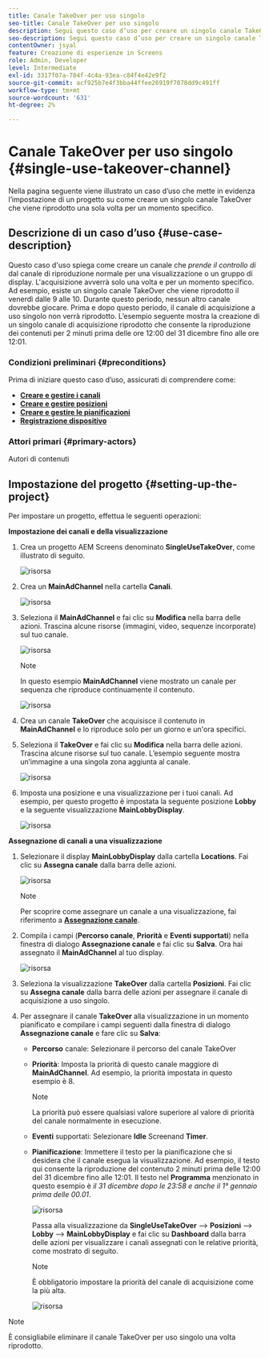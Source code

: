 ```yaml
---
title: Canale TakeOver per uso singolo
seo-title: Canale TakeOver per uso singolo
description: Segui questo caso d’uso per creare un singolo canale TakeOver.
seo-description: Segui questo caso d’uso per creare un singolo canale TakeOver.
contentOwner: jsyal
feature: Creazione di esperienze in Screens
role: Admin, Developer
level: Intermediate
exl-id: 3317f07a-784f-4c4a-93ea-c84f4e42e9f2
source-git-commit: acf925b7e4f3bba44ffee26919f7078dd9c491ff
workflow-type: tm+mt
source-wordcount: '631'
ht-degree: 2%

---
```


# Canale TakeOver per uso singolo {#single-use-takeover-channel}

Nella pagina seguente viene illustrato un caso d’uso che mette in evidenza l’impostazione di un progetto su come creare un singolo canale TakeOver che viene riprodotto una sola volta per un momento specifico.


## Descrizione di un caso d’uso {#use-case-description}

Questo caso d&#39;uso spiega come creare un canale che *prende il controllo di* dal canale di riproduzione normale per una visualizzazione o un gruppo di display. L&#39;acquisizione avverrà solo una volta e per un momento specifico.
Ad esempio, esiste un singolo canale TakeOver che viene riprodotto il venerdì dalle 9 alle 10. Durante questo periodo, nessun altro canale dovrebbe giocare. Prima e dopo questo periodo, il canale di acquisizione a uso singolo non verrà riprodotto. L’esempio seguente mostra la creazione di un singolo canale di acquisizione riprodotto che consente la riproduzione dei contenuti per 2 minuti prima delle ore 12:00 del 31 dicembre fino alle ore 12:01.

### Condizioni preliminari {#preconditions}

Prima di iniziare questo caso d’uso, assicurati di comprendere come:

* **[Creare e gestire i canali](managing-channels.md)**
* **[Creare e gestire posizioni](managing-locations.md)**
* **[Creare e gestire le pianificazioni](managing-schedules.md)**
* **[Registrazione dispositivo](device-registration.md)**

### Attori primari {#primary-actors}

Autori di contenuti

## Impostazione del progetto {#setting-up-the-project}

Per impostare un progetto, effettua le seguenti operazioni:

**Impostazione dei canali e della visualizzazione**

1. Crea un progetto AEM Screens denominato **SingleUseTakeOver**, come illustrato di seguito.

   ![risorsa](assets/single-takeover1.png)

1. Crea un **MainAdChannel** nella cartella **Canali**.

   ![risorsa](assets/single-takeover2.png)

1. Seleziona il **MainAdChannel** e fai clic su **Modifica** nella barra delle azioni. Trascina alcune risorse (immagini, video, sequenze incorporate) sul tuo canale.

   ![risorsa](assets/single-takeover2.png)


   >[!NOTE]
   >In questo esempio **MainAdChannel** viene mostrato un canale per sequenza che riproduce continuamente il contenuto.

   ![risorsa](assets/single-takeover3.png)

1. Crea un canale **TakeOver** che acquisisce il contenuto in **MainAdChannel** e lo riproduce solo per un giorno e un&#39;ora specifici.

1. Seleziona il **TakeOver** e fai clic su **Modifica** nella barra delle azioni. Trascina alcune risorse sul tuo canale. L’esempio seguente mostra un’immagine a una singola zona aggiunta al canale.

   ![risorsa](assets/single-takeover4.png)

1. Imposta una posizione e una visualizzazione per i tuoi canali. Ad esempio, per questo progetto è impostata la seguente posizione **Lobby** e la seguente visualizzazione **MainLobbyDisplay**.

   ![risorsa](assets/single-takeover5.png)

**Assegnazione di canali a una visualizzazione**

1. Selezionare il display **MainLobbyDisplay** dalla cartella **Locations**. Fai clic su **Assegna canale** dalla barra delle azioni.

   ![risorsa](assets/single-takeover6.png)

   >[!NOTE]
   >Per scoprire come assegnare un canale a una visualizzazione, fai riferimento a **[Assegnazione canale](channel-assignment.md)**.

1. Compila i campi (**Percorso canale**, **Priorità** e **Eventi supportati**) nella finestra di dialogo **Assegnazione canale** e fai clic su **Salva**. Ora hai assegnato il **MainAdChannel** al tuo display.

   ![risorsa](assets/single-takeover7.png)

1. Seleziona la visualizzazione **TakeOver** dalla cartella **Posizioni**. Fai clic su **Assegna canale** dalla barra delle azioni per assegnare il canale di acquisizione a uso singolo.

1. Per assegnare il canale **TakeOver** alla visualizzazione in un momento pianificato e compilare i campi seguenti dalla finestra di dialogo **Assegnazione canale** e fare clic su **Salva**:

   * **Percorso** canale: Selezionare il percorso del canale TakeOver
   * **Priorità**: Imposta la priorità di questo canale maggiore di  **MainAdChannel**. Ad esempio, la priorità impostata in questo esempio è 8.

      >[!NOTE]
      >La priorità può essere qualsiasi valore superiore al valore di priorità del canale normalmente in esecuzione.
   * **Eventi** supportati: Selezionare  **Idle** Screenand  **Timer**.
   * **Pianificazione**: Immettere il testo per la pianificazione che si desidera che il canale esegua la visualizzazione. Ad esempio, il testo qui consente la riproduzione del contenuto 2 minuti prima delle 12:00 del 31 dicembre fino alle 12:01.
Il testo nel **Programma** menzionato in questo esempio è *il 31 dicembre dopo le 23:58 e anche il 1° gennaio prima delle 00.01*.

      ![risorsa](assets/single-takeover8.png)

      Passa alla visualizzazione da **SingleUseTakeOver** —> **Posizioni** —> **Lobby** —> **MainLobbyDisplay** e fai clic su **Dashboard** dalla barra delle azioni per visualizzare i canali assegnati con le relative priorità, come mostrato di seguito.

      >[!NOTE]
      >È obbligatorio impostare la priorità del canale di acquisizione come la più alta.

      ![risorsa](assets/single-takeover9.png)

>[!NOTE]
>
>È consigliabile eliminare il canale TakeOver per uso singolo una volta riprodotto.
